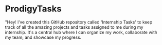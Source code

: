 # ProdigyTasks
"Hey! I've created this GitHub repository called 'Internship Tasks' to keep track of all the amazing projects and tasks assigned to me during my internship. It's a central hub where I can organize my work, collaborate with my team, and showcase my progress.
